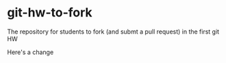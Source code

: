 git-hw-to-fork
==============

The repository for students to fork (and submt a pull request) in the first git HW

Here's a change
